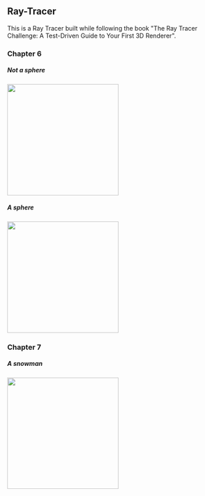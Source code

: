 ## Ray-Tracer

This is a Ray Tracer built while following the book "The Ray Tracer Challenge: A Test-Driven Guide to Your First 3D Renderer".

### Chapter 6
##### Not a sphere
<img src="https://imgur.com/d7zPXz4.png" width=256 height=256>

##### A sphere
<img src="https://imgur.com/6YzIG73.png" width=256 height=256>

### Chapter 7
##### A snowman
<img src="https://imgur.com/wTCii1I.png" width=256 height=256>
